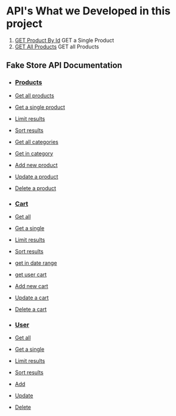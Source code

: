 # API's What we Developed in this project

1. [GET Product By Id](https://fakestoreapi.com/products/{1}) GET a Single Product
2. [GET All Products](https://fakestoreapi.com/products) GET all Products



## Fake Store API Documentation

* ### [Products](https://fakestoreapi.com/docs#products)
* [Get all products](https://fakestoreapi.com/docs#p-all)
* [Get a single product](https://fakestoreapi.com/docs#p-single)
* [Limit results](https://fakestoreapi.com/docs#p-limit)
* [Sort results](https://fakestoreapi.com/docs#p-sort)
* [Get all categories](https://fakestoreapi.com/docs#p-categories)
* [Get in category](https://fakestoreapi.com/docs#p-category)
* [Add new product](https://fakestoreapi.com/docs#p-new)
* [Update a product](https://fakestoreapi.com/docs#p-update)
* [Delete a product](https://fakestoreapi.com/docs#p-delete)


* ### [Cart](https://fakestoreapi.com/docs#cart)
* [Get all](https://fakestoreapi.com/docs#c-all)
* [Get a single](https://fakestoreapi.com/docs#c-single)
* [Limit results](https://fakestoreapi.com/docs#c-limit)
* [Sort results](https://fakestoreapi.com/docs#c-sort)
* [get in date range](https://fakestoreapi.com/docs#c-date)
* [get user cart](https://fakestoreapi.com/docs#c-user-cart)
* [Add new cart](https://fakestoreapi.com/docs#c-new)
* [Update a cart](https://fakestoreapi.com/docs#c-update)
* [Delete a cart](https://fakestoreapi.com/docs#c-delete)


* ### [User](https://fakestoreapi.com/docs#user)
* [Get all](https://fakestoreapi.com/docs#u-all)
* [Get a single](https://fakestoreapi.com/docs#u-single)
* [Limit results](https://fakestoreapi.com/docs#u-limit)
* [Sort results](https://fakestoreapi.com/docs#u-sort)
* [Add](https://fakestoreapi.com/docs#u-new)
* [Update](https://fakestoreapi.com/docs#u-update)
* [Delete](https://fakestoreapi.com/docs#u-delete)
